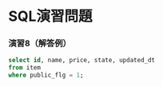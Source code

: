 # SQL演習問題

### 演習8（解答例）

```sql
select id, name, price, state, updated_dt 
from item 
where public_flg = 1;
```